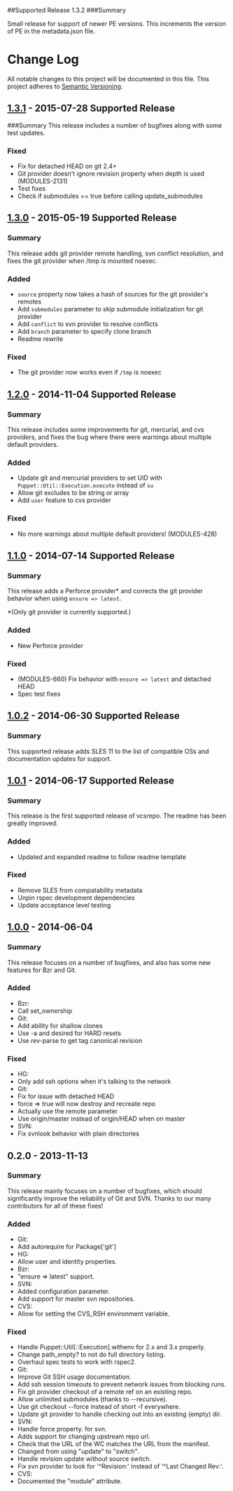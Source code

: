 ##Supported Release 1.3.2
###Summary

Small release for support of newer PE versions. This increments the version of PE in the metadata.json file.

# Change Log
All notable changes to this project will be documented in this file. This project adheres to [Semantic Versioning](http://semver.org/).

## [1.3.1] - 2015-07-28 Supported Release
###Summary
This release includes a number of bugfixes along with some test updates.

### Fixed
- Fix for detached HEAD on git 2.4+
- Git provider doesn't ignore revision property when depth is used (MODULES-2131)
- Test fixes
- Check if submodules == true before calling update_submodules

## [1.3.0] - 2015-05-19 Supported Release
### Summary
This release adds git provider remote handling, svn conflict resolution, and fixes the git provider when /tmp is mounted noexec.

### Added
- `source` property now takes a hash of sources for the git provider's remotes
- Add `submodules` parameter to skip submodule initialization for git provider
- Add `conflict` to svn provider to resolve conflicts
- Add `branch` parameter to specify clone branch
- Readme rewrite

### Fixed
- The git provider now works even if `/tmp` is noexec

## [1.2.0] - 2014-11-04 Supported Release
### Summary
This release includes some improvements for git, mercurial, and cvs providers, and fixes the bug where there were warnings about multiple default providers.

### Added
- Update git and mercurial providers to set UID with `Puppet::Util::Execution.execute` instead of `su`
- Allow git excludes to be string or array
- Add `user` feature to cvs provider

### Fixed
- No more warnings about multiple default providers! (MODULES-428)

## [1.1.0] - 2014-07-14 Supported Release
### Summary
This release adds a Perforce provider\* and corrects the git provider behavior
when using `ensure => latest`.

\*(Only git provider is currently supported.)

### Added
- New Perforce provider

### Fixed
- (MODULES-660) Fix behavior with `ensure => latest` and detached HEAD
- Spec test fixes

## [1.0.2] - 2014-06-30 Supported Release
### Summary
This supported release adds SLES 11 to the list of compatible OSs and
documentation updates for support.

## [1.0.1] - 2014-06-17 Supported Release
### Summary
This release is the first supported release of vcsrepo. The readme has been
greatly improved.

### Added
- Updated and expanded readme to follow readme template

### Fixed
- Remove SLES from compatability metadata
- Unpin rspec development dependencies
- Update acceptance level testing

## [1.0.0] - 2014-06-04
### Summary

This release focuses on a number of bugfixes, and also has some
new features for Bzr and Git.

### Added
- Bzr:
 - Call set_ownership
- Git:
 - Add ability for shallow clones
 - Use -a and desired for HARD resets
 - Use rev-parse to get tag canonical revision

### Fixed
- HG:
 - Only add ssh options when it's talking to the network
- Git:
 - Fix for issue with detached HEAD
 - force => true will now destroy and recreate repo
 - Actually use the remote parameter
 - Use origin/master instead of origin/HEAD when on master
- SVN:
 - Fix svnlook behavior with plain directories

## 0.2.0 - 2013-11-13
### Summary

This release mainly focuses on a number of bugfixes, which should
significantly improve the reliability of Git and SVN.  Thanks to
our many contributors for all of these fixes!

### Added
- Git:
 - Add autorequire for Package['git']
- HG:
 - Allow user and identity properties.
- Bzr:
 - "ensure => latest" support.
- SVN:
 - Added configuration parameter.
 - Add support for master svn repositories.
- CVS:
 - Allow for setting the CVS_RSH environment variable.

### Fixed
- Handle Puppet::Util[::Execution].withenv for 2.x and 3.x properly.
- Change path_empty? to not do full directory listing.
- Overhaul spec tests to work with rspec2.
- Git:
 - Improve Git SSH usage documentation.
 - Add ssh session timeouts to prevent network issues from blocking runs.
 - Fix git provider checkout of a remote ref on an existing repo.
 - Allow unlimited submodules (thanks to --recursive).
 - Use git checkout --force instead of short -f everywhere.
 - Update git provider to handle checking out into an existing (empty) dir.
- SVN:
 - Handle force property. for svn.
 - Adds support for changing upstream repo url.
 - Check that the URL of the WC matches the URL from the manifest.
 - Changed from using "update" to "switch".
 - Handle revision update without source switch.
 - Fix svn provider to look for '^Revision:' instead of '^Last Changed Rev:'.
- CVS:
 - Documented the "module" attribute.

[1.3.1]: https://github.com/puppetlabs/puppetlabs-vcsrepo/compare/1.3.0...1.3.1
[1.3.0]: https://github.com/puppetlabs/puppetlabs-vcsrepo/compare/1.2.0...1.3.0
[1.2.0]: https://github.com/puppetlabs/puppetlabs-vcsrepo/compare/1.1.0...1.2.0
[1.1.0]: https://github.com/puppetlabs/puppetlabs-vcsrepo/compare/1.0.2...1.1.0
[1.0.2]: https://github.com/puppetlabs/puppetlabs-vcsrepo/compare/1.0.1...1.0.2
[1.0.1]: https://github.com/puppetlabs/puppetlabs-vcsrepo/compare/1.0.0...1.0.1
[1.0.0]: https://github.com/puppetlabs/puppetlabs-vcsrepo/compare/0.2.0...1.0.0
